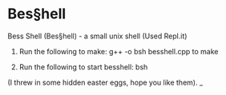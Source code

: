 # Bes§hell
Bess Shell (Bes§hell) - a small unix shell
(Used Repl.it)

1. Run the following to make:
g++ -o bsh besshell.cpp to make 

2. Run the following to start besshell:
bsh

(I threw in some hidden easter eggs, hope you like them). _
